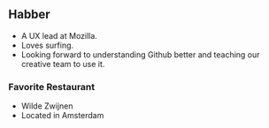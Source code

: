 ## Habber
* A UX lead at Mozilla.
* Loves surfing.
* Looking forward to understanding Github better and teaching our creative team to use it.

### Favorite Restaurant
* Wilde Zwijnen
* Located in Amsterdam
